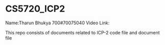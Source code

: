 # CS5720_ICP2

Name:Tharun Bhukya
700#70075040
Video Link:

This repo consists of documents related to ICP-2 code file and document file
